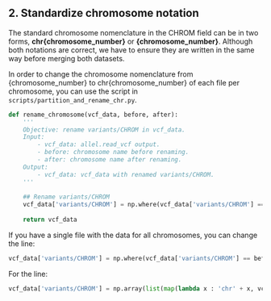 ## 2. Standardize chromosome notation

The standard chromosome nomenclature in the CHROM field can be in two forms, **chr{chromosome_number}** or **{chromosome_number}**. Although both notations are correct, we have to ensure they are written in the same way before merging both datasets.

In order to change the chromosome nomenclature from {chromosome_number} to chr{chromosome_number} of each file per chromosome, you can use the script in `scripts/partition_and_rename_chr.py`.

```python
def rename_chromosome(vcf_data, before, after):
    '''
    Objective: rename variants/CHROM in vcf_data.
    Input:
        - vcf_data: allel.read_vcf output.
        - before: chromosome name before renaming.
        - after: chromosome name after renaming.
    Output:
        - vcf_data: vcf_data with renamed variants/CHROM.
    '''
    
    ## Rename variants/CHROM
    vcf_data['variants/CHROM'] = np.where(vcf_data['variants/CHROM'] == before, after, vcf_data['variants/CHROM'])
    
    return vcf_data
```

If you have a single file with the data for all chromosomes, you can change the line:

```python
vcf_data['variants/CHROM'] = np.where(vcf_data['variants/CHROM'] == before, after, vcf_data['variants/CHROM'])
```

For the line:

```python
vcf_data['variants/CHROM'] = np.array(list(map(lambda x : 'chr' + x, vcf_data['variants/CHROM’])))
```
